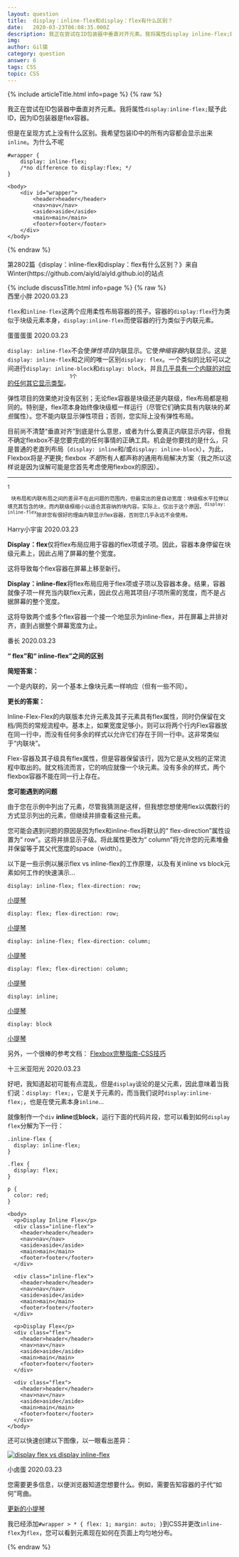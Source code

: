 ```yaml
---
layout: question
title:  display：inline-flex和display：flex有什么区别？
date:   2020-03-23T06:08:35.000Z
description: 我正在尝试在ID包装器中垂直对齐元素。我将属性display inline-flex;赋予此ID，因为ID包装器是flex容器。但是在呈现方式上没有什...
img: 
author: Gil猿
category: question
answer: 6
tags: CSS
topic: CSS
---
```

<div class="article-root">
  <div class="article">
    {% include articleTitle.html info=page %}
    {% raw %}
    <div class="article-content"><p><font style="vertical-align: inherit;"><font style="vertical-align: inherit;">我正在尝试在ID包装器中垂直对齐元素。</font><font style="vertical-align: inherit;">我将属性</font></font><code>display:inline-flex;</code><font style="vertical-align: inherit;"><font style="vertical-align: inherit;">赋予此ID，因为ID包装器是flex容器。</font></font></p>

<p><font style="vertical-align: inherit;"><font style="vertical-align: inherit;">但是在呈现方式上没有什么区别。</font><font style="vertical-align: inherit;">我希望包装ID中的所有内容都会显示出来</font></font><code>inline</code><font style="vertical-align: inherit;"><font style="vertical-align: inherit;">。</font><font style="vertical-align: inherit;">为什么不呢</font></font></p>

<p></p><div class="snippet" data-lang="js" data-hide="false" data-console="false" data-babel="false">
<div class="snippet-code">
<pre class="snippet-code-css lang-css prettyprint-override"><code>#wrapper {<font></font>
    display: inline-flex;<font></font>
    /*no difference to display:flex; */<font></font>
}</code></pre>
<pre class="snippet-code-html lang-html prettyprint-override"><code>&lt;body&gt;<font></font>
    &lt;div id="wrapper"&gt;<font></font>
        &lt;header&gt;header&lt;/header&gt;<font></font>
        &lt;nav&gt;nav&lt;/nav&gt;<font></font>
        &lt;aside&gt;aside&lt;/aside&gt;<font></font>
        &lt;main&gt;main&lt;/main&gt;<font></font>
        &lt;footer&gt;footer&lt;/footer&gt;<font></font>
    &lt;/div&gt;<font></font>
&lt;/body&gt;</code></pre>
</div>
</div>
<p></p></div>
    {% endraw %}
  </div>
  <p class="winter_mark">第2802篇《display：inline-flex和display：flex有什么区别？》来自Winter(https://github.com/aiyld/aiyld.github.io)的站点</p>
  <div class="discuss-wrapper">
    {% include discussTitle.html info=page %}
    {% raw %}
    <div class="discuss-list">
    <div class="discuss-item">
        <div class="discuss-parent">
          <div class="discuss-meta">
            <span class="discuss-user">西里小胖</span>
            <span class="discuss-time">2020.03.23</span>
          </div>
          <div class="discuss-comment"><p><code>flex</code><font style="vertical-align: inherit;"><font style="vertical-align: inherit;">和</font></font><code>inline-flex</code><font style="vertical-align: inherit;"><font style="vertical-align: inherit;">这两个应用柔性布局容器的孩子。</font><font style="vertical-align: inherit;">容器的</font></font><code>display:flex</code><font style="vertical-align: inherit;"><font style="vertical-align: inherit;">行为类似于块级元素本身，</font></font><code>display:inline-flex</code><font style="vertical-align: inherit;"><font style="vertical-align: inherit;">而使容器的行为类似于内联元素。</font></font></p></div>
        </div></div><div class="discuss-item">
        <div class="discuss-parent">
          <div class="discuss-meta">
            <span class="discuss-user">蛋蛋蛋蛋</span>
            <span class="discuss-time">2020.03.23</span>
          </div>
          <div class="discuss-comment"><p><code>display: inline-flex</code><font style="vertical-align: inherit;"><font style="vertical-align: inherit;">不会使</font></font><em><font style="vertical-align: inherit;"><font style="vertical-align: inherit;">弹性项目</font></font></em><font style="vertical-align: inherit;"><font style="vertical-align: inherit;">内联显示。</font><font style="vertical-align: inherit;">它使</font></font><em><font style="vertical-align: inherit;"><font style="vertical-align: inherit;">伸缩容器</font></font></em><font style="vertical-align: inherit;"><font style="vertical-align: inherit;">内联显示。</font><font style="vertical-align: inherit;">这是</font></font><code>display: inline-flex</code><font style="vertical-align: inherit;"><font style="vertical-align: inherit;">和</font><font style="vertical-align: inherit;">之间的唯一区别</font></font><code>display: flex</code><font style="vertical-align: inherit;"><font style="vertical-align: inherit;">。</font><font style="vertical-align: inherit;">一个类似的比较可以之间进行</font></font><code>display: inline-block</code><font style="vertical-align: inherit;"><font style="vertical-align: inherit;">和</font></font><code>display: block</code><font style="vertical-align: inherit;"><font style="vertical-align: inherit;">，并且</font></font><a href="https://stackoverflow.com/questions/24313271/display-property-differences-for-inline-something"><font style="vertical-align: inherit;"><font style="vertical-align: inherit;">几乎具有一个内联的对应的任何其它显示类型</font></font></a><font style="vertical-align: inherit;"><font style="vertical-align: inherit;">。</font></font><sup><font style="vertical-align: inherit;"><font style="vertical-align: inherit;">1个</font></font></sup></p>

<p><font style="vertical-align: inherit;"><font style="vertical-align: inherit;">弹性项目的效果绝对没有区别；</font><font style="vertical-align: inherit;">无论flex容器是块级还是内联级，flex布局都是相同的。</font><font style="vertical-align: inherit;">特别是，flex项本身始终像块级框一样运行（尽管它们确实具有</font><font style="vertical-align: inherit;">内联块的</font></font><em><font style="vertical-align: inherit;"><font style="vertical-align: inherit;">某些</font></font></em><font style="vertical-align: inherit;"><font style="vertical-align: inherit;">属性）。</font><font style="vertical-align: inherit;">您不能内联显示弹性项目；</font><font style="vertical-align: inherit;">否则，您实际上没有弹性布局。</font></font></p>

<p><font style="vertical-align: inherit;"><font style="vertical-align: inherit;">目前尚不清楚“垂直对齐”到底是什么意思，或者为什么要真正内联显示内容，但我不确定flexbox不是您要完成的任何事情的正确工具。</font><font style="vertical-align: inherit;">机会是你要找的是什么，只是普通的老直列布局（</font></font><code>display: inline</code><font style="vertical-align: inherit;"><font style="vertical-align: inherit;">和/或</font></font><code>display: inline-block</code><font style="vertical-align: inherit;"><font style="vertical-align: inherit;">），为此，Flexbox将是</font></font><em><font style="vertical-align: inherit;"><font style="vertical-align: inherit;">不</font></font></em><font style="vertical-align: inherit;"><font style="vertical-align: inherit;">更换; </font><font style="vertical-align: inherit;">flexbox </font></font><em><font style="vertical-align: inherit;"><font style="vertical-align: inherit;">不是</font></font></em><font style="vertical-align: inherit;"><font style="vertical-align: inherit;">所有人都声称的通用布局解决方案（我之所以这样说是因为误解可能是您首先考虑使用flexbox的原因）。</font></font></p>

<hr>

<p><sup><font style="vertical-align: inherit;"><font style="vertical-align: inherit;">1 </font></font></sup> <sub><font style="vertical-align: inherit;"><font style="vertical-align: inherit;">块布局和内联布局之间的差异不在此问题的范围内，但最突出的是自动宽度：块级框水平拉伸以填充其包含的块，而内联级框缩小以适合其容纳的块内容。</font><font style="vertical-align: inherit;">实际上，仅出于这个原因，</font></font><code>display: inline-flex</code><font style="vertical-align: inherit;"><font style="vertical-align: inherit;">除非您有很好的理由内联显示flex容器，否则您</font><font style="vertical-align: inherit;">几乎永远不会使用</font><font style="vertical-align: inherit;">。</font></font></sub></p></div>
        </div></div><div class="discuss-item">
        <div class="discuss-parent">
          <div class="discuss-meta">
            <span class="discuss-user">Harry小宇宙</span>
            <span class="discuss-time">2020.03.23</span>
          </div>
          <div class="discuss-comment"><p><strong><font style="vertical-align: inherit;"><font style="vertical-align: inherit;">Display：flex</font></font></strong><font style="vertical-align: inherit;"><font style="vertical-align: inherit;">仅将flex布局应用于容器的flex项或子项。</font><font style="vertical-align: inherit;">因此，容器本身停留在块级元素上，因此占用了屏幕的整个宽度。</font></font></p>

<p><font style="vertical-align: inherit;"><font style="vertical-align: inherit;">这将导致每个flex容器在屏幕上移至新行。</font></font></p>

<p><strong><font style="vertical-align: inherit;"><font style="vertical-align: inherit;">Display：inline-flex</font></font></strong><font style="vertical-align: inherit;"><font style="vertical-align: inherit;">将flex布局应用于flex项或子项以及容器本身。</font><font style="vertical-align: inherit;">结果，容器就像子项一样充当内联flex元素，因此仅占用其项目/子项所需的宽度，而不是占据屏幕的整个宽度。</font></font></p>

<p><font style="vertical-align: inherit;"><font style="vertical-align: inherit;">这将导致两个或多个flex容器一个接一个地显示为inline-flex，并在屏幕上并排对齐，直到占据整个屏幕宽度为止。</font></font></p></div>
        </div></div><div class="discuss-item">
        <div class="discuss-parent">
          <div class="discuss-meta">
            <span class="discuss-user">番长</span>
            <span class="discuss-time">2020.03.23</span>
          </div>
          <div class="discuss-comment"><p><strong><font style="vertical-align: inherit;"><font style="vertical-align: inherit;">“ flex”和“ inline-flex”之间的区别</font></font></strong></p>

<p><strong><font style="vertical-align: inherit;"><font style="vertical-align: inherit;">简短答案：</font></font></strong> </p>

<p><font style="vertical-align: inherit;"><font style="vertical-align: inherit;">一个是内联的，另一个基本上像块元素一样响应（但有一些不同）。</font></font></p>

<p><strong><font style="vertical-align: inherit;"><font style="vertical-align: inherit;">更长的答案：</font></font></strong></p>

<p><font style="vertical-align: inherit;"><font style="vertical-align: inherit;">Inline-Flex-Flex的内联版本允许元素及其子元素具有flex属性，同时仍保留在文档/网页的常规流程中。</font><font style="vertical-align: inherit;">基本上，如果宽度足够小，则可以将两个行内Flex容器放在同一行中，而没有任何多余的样式以允许它们存在于同一行中。</font><font style="vertical-align: inherit;">这非常类似于“内联块”。</font></font></p>

<p><font style="vertical-align: inherit;"><font style="vertical-align: inherit;">Flex-容器及其子级具有flex属性，但是容器保留该行，因为它是从文档的正常流程中取出的。</font><font style="vertical-align: inherit;">就文档流而言，它的响应就像一个块元素。</font><font style="vertical-align: inherit;">没有多余的样式，两个flexbox容器不能在同一行上存在。</font></font></p>

<p><strong><font style="vertical-align: inherit;"><font style="vertical-align: inherit;">您可能遇到的问题</font></font></strong></p>

<p><font style="vertical-align: inherit;"><font style="vertical-align: inherit;">由于您在示例中列出了元素，尽管我猜测是这样，但我想您想使用flex以偶数行的方式显示列出的元素，但继续并排查看这些元素。</font></font></p>

<p><font style="vertical-align: inherit;"><font style="vertical-align: inherit;">您可能会遇到问题的原因是因为flex和inline-flex将默认的“ flex-direction”属性设置为“ row”。</font><font style="vertical-align: inherit;">这将并排显示子级。</font><font style="vertical-align: inherit;">将此属性更改为“ column”将允许您的元素堆叠并保留等于其父代宽度的space（width）。</font></font></p>

<p><font style="vertical-align: inherit;"><font style="vertical-align: inherit;">以下是一些示例以展示flex vs inline-flex的工作原理，以及有关inline vs block元素如何工作的快速演示...</font></font></p>

<pre><code>display: inline-flex; flex-direction: row;
</code></pre>

<p><a href="http://jsfiddle.net/vUSmV/258/" rel="noreferrer"><font style="vertical-align: inherit;"><font style="vertical-align: inherit;">小提琴</font></font></a></p>

<pre><code>display: flex; flex-direction: row;
</code></pre>

<p><a href="http://jsfiddle.net/vUSmV/259/" rel="noreferrer"><font style="vertical-align: inherit;"><font style="vertical-align: inherit;">小提琴</font></font></a></p>

<pre><code>display: inline-flex; flex-direction: column;
</code></pre>

<p><a href="http://jsfiddle.net/vUSmV/260/" rel="noreferrer"><font style="vertical-align: inherit;"><font style="vertical-align: inherit;">小提琴</font></font></a></p>

<pre><code>display: flex; flex-direction: column;
</code></pre>

<p><a href="http://jsfiddle.net/vUSmV/261/" rel="noreferrer"><font style="vertical-align: inherit;"><font style="vertical-align: inherit;">小提琴</font></font></a></p>

<pre><code>display: inline;
</code></pre>

<p><a href="https://jsfiddle.net/qzk7y3ka/2/" rel="noreferrer"><font style="vertical-align: inherit;"><font style="vertical-align: inherit;">小提琴</font></font></a></p>

<pre><code>display: block
</code></pre>

<p><a href="https://jsfiddle.net/6nacd8ch/2/" rel="noreferrer"><font style="vertical-align: inherit;"><font style="vertical-align: inherit;">小提琴</font></font></a></p>

<p><font style="vertical-align: inherit;"><font style="vertical-align: inherit;">另外，一个很棒的参考文档：
 </font></font><a href="https://css-tricks.com/snippets/css/a-guide-to-flexbox/" rel="noreferrer"><font style="vertical-align: inherit;"><font style="vertical-align: inherit;">Flexbox完整指南-CSS技巧</font></font></a></p></div>
        </div></div><div class="discuss-item">
        <div class="discuss-parent">
          <div class="discuss-meta">
            <span class="discuss-user">十三米亚阳光</span>
            <span class="discuss-time">2020.03.23</span>
          </div>
          <div class="discuss-comment"><p><font style="vertical-align: inherit;"><font style="vertical-align: inherit;">好吧，我知道起初可能有点混乱，但是</font></font><code>display</code><font style="vertical-align: inherit;"><font style="vertical-align: inherit;">谈论的是父元素，因此意味着当我们说：</font></font><code>display: flex;</code><font style="vertical-align: inherit;"><font style="vertical-align: inherit;">，它是关于元素的，而当我们说时</font></font><code>display:inline-flex;</code><font style="vertical-align: inherit;"><font style="vertical-align: inherit;">，也是在使元素本身</font></font><code>inline</code><font style="vertical-align: inherit;"><font style="vertical-align: inherit;">...</font></font></p>

<p><font style="vertical-align: inherit;"><font style="vertical-align: inherit;">就像制作一个</font></font><code>div</code> <strong><font style="vertical-align: inherit;"><font style="vertical-align: inherit;">inline</font></font></strong><font style="vertical-align: inherit;"><font style="vertical-align: inherit;">或</font></font><strong><font style="vertical-align: inherit;"><font style="vertical-align: inherit;">block</font></font></strong><font style="vertical-align: inherit;"><font style="vertical-align: inherit;">，运行下面的代码片段，您可以看到如何</font></font><code>display flex</code><font style="vertical-align: inherit;"><font style="vertical-align: inherit;">分解为下一行：</font></font></p>

<p></p><div class="snippet" data-lang="js" data-hide="false" data-console="false" data-babel="false">
<div class="snippet-code">
<pre class="snippet-code-css lang-css prettyprint-override"><code>.inline-flex {<font></font>
  display: inline-flex;<font></font>
}<font></font>
<font></font>
.flex {<font></font>
  display: flex;<font></font>
}<font></font>
<font></font>
p {<font></font>
  color: red;<font></font>
}</code></pre>
<pre class="snippet-code-html lang-html prettyprint-override"><code>&lt;body&gt;<font></font>
  &lt;p&gt;Display Inline Flex&lt;/p&gt;<font></font>
  &lt;div class="inline-flex"&gt;<font></font>
    &lt;header&gt;header&lt;/header&gt;<font></font>
    &lt;nav&gt;nav&lt;/nav&gt;<font></font>
    &lt;aside&gt;aside&lt;/aside&gt;<font></font>
    &lt;main&gt;main&lt;/main&gt;<font></font>
    &lt;footer&gt;footer&lt;/footer&gt;<font></font>
  &lt;/div&gt;<font></font>
<font></font>
  &lt;div class="inline-flex"&gt;<font></font>
    &lt;header&gt;header&lt;/header&gt;<font></font>
    &lt;nav&gt;nav&lt;/nav&gt;<font></font>
    &lt;aside&gt;aside&lt;/aside&gt;<font></font>
    &lt;main&gt;main&lt;/main&gt;<font></font>
    &lt;footer&gt;footer&lt;/footer&gt;<font></font>
  &lt;/div&gt;<font></font>
<font></font>
  &lt;p&gt;Display Flex&lt;/p&gt;<font></font>
  &lt;div class="flex"&gt;<font></font>
    &lt;header&gt;header&lt;/header&gt;<font></font>
    &lt;nav&gt;nav&lt;/nav&gt;<font></font>
    &lt;aside&gt;aside&lt;/aside&gt;<font></font>
    &lt;main&gt;main&lt;/main&gt;<font></font>
    &lt;footer&gt;footer&lt;/footer&gt;<font></font>
  &lt;/div&gt;<font></font>
<font></font>
  &lt;div class="flex"&gt;<font></font>
    &lt;header&gt;header&lt;/header&gt;<font></font>
    &lt;nav&gt;nav&lt;/nav&gt;<font></font>
    &lt;aside&gt;aside&lt;/aside&gt;<font></font>
    &lt;main&gt;main&lt;/main&gt;<font></font>
    &lt;footer&gt;footer&lt;/footer&gt;<font></font>
  &lt;/div&gt;<font></font>
&lt;/body&gt;</code></pre>
</div>
</div>
<p></p>

<p><font style="vertical-align: inherit;"><font style="vertical-align: inherit;">还可以快速创建以下图像，以一眼看出差异：</font></font></p>

<p><a href="https://i.stack.imgur.com/mns2H.jpg" rel="noreferrer"><img src="https://i.stack.imgur.com/mns2H.jpg" alt="display flex vs display inline-flex"></a></p></div>
        </div></div><div class="discuss-item">
        <div class="discuss-parent">
          <div class="discuss-meta">
            <span class="discuss-user">小卤蛋</span>
            <span class="discuss-time">2020.03.23</span>
          </div>
          <div class="discuss-comment"><p><font style="vertical-align: inherit;"><font style="vertical-align: inherit;">您需要更多信息，以便浏览器知道您想要什么。</font><font style="vertical-align: inherit;">例如，需要告知容器的子代“如何”弯曲。</font></font></p>

<p><a href="http://jsfiddle.net/fishgraphics/vUSmV/93/" rel="nofollow"><font style="vertical-align: inherit;"><font style="vertical-align: inherit;">更新的小提琴</font></font></a></p>

<p><font style="vertical-align: inherit;"><font style="vertical-align: inherit;">我已经添加</font></font><code>#wrapper &gt; * { flex: 1; margin: auto; }</code><font style="vertical-align: inherit;"><font style="vertical-align: inherit;">到CSS并更改</font></font><code>inline-flex</code><font style="vertical-align: inherit;"><font style="vertical-align: inherit;">为</font></font><code>flex</code><font style="vertical-align: inherit;"><font style="vertical-align: inherit;">，您可以看到元素现在如何在页面上均匀地分布。</font></font></p></div>
        </div></div>
    </div>
    {% endraw %}
  </div>
<div>
